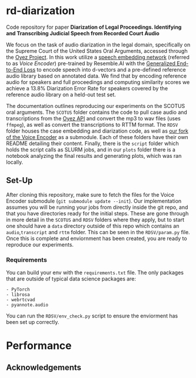 # rd-diarization

Code repository for paper **Diarization of Legal Proceedings. Identifying and Transcribing Judicial Speech from Recorded Court Audio**

We focus on the task of audio diarization in the legal domain, specifically on the Supreme Court of the United States Oral Arguments, accessed through the [Oyez Project](https://www.oyez.org/). In this work utilize a [speech embedding network]() (referred to as *Voice Encoder*) pre-trained by Resemble.AI with the [Generalized End-to-End Loss]() to encode speech into d-vectors and a pre-defined reference audio library based on annotated data. We find that by encoding reference audio for speakers and full proceedings and computing similarity scores we achieve a $13.8\%$ Diarization Error Rate for speakers covered by the reference audio library on a held-out test set.

The documentation outlines reproducing our experiments on the SCOTUS oral arguments. The `SCOTUS` folder contains the code to pull case audio and transcriptions from the [Oyez API](https://github.com/walkerdb/supreme_court_transcripts) and convert the mp3 to wav files (uses `ffmpeg`), as well as convert the transcriptions to RTTM format. The `RDSV` folder houses the case embedding and diarization code, as well as [our fork of the Voice Encoder](https://github.com/JeffT13/VoiceEncoder) as a submodule. Each of these folders have their own README detailing their content. Finally, there is the `script` folder which holds the script calls as SLURM jobs, and in our `plots` folder there is a notebook analyzing the final results and generating plots, which was ran locally. 


## Set-Up

After cloning this repository, make sure to fetch the files for the Voice Encoder submodule (`git submodule update --init`). Our implementation assumes you will be running your jobs from directly inside the git repo, and that you have directories ready for the initial steps. These are gone through in more detail in the `SCOTUS` and `RDSV` folders where they apply, but to start one should have a `data` directory outside of this repo which contains an `audio`,`transcript` and `rttm` folder. This can be seen in the `RDSV/param.py` file. Once this is complete and enviornment has been created, you are ready to reproduce our experiments. 

    
### Requirements

You can build your env with the `requirements.txt` file. The only packages that are outside of typical data science packages are:

    - PyTorch
    - librosa
    - webrtcvad
    - pyannote.audio
  
You can run the `RDSV/env_check.py` script to ensure the enviorment has been set up correctly.


# Performance


## Acknowledgements

